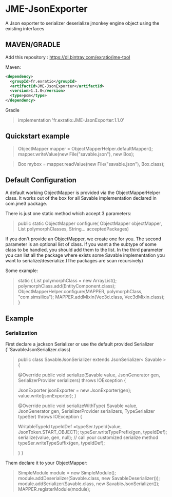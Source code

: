 # JME-JsonExporter

A Json exporter to serializer deserialize jmonkey engine object using the existing interfaces

## MAVEN/GRADLE

Add this repository : https://dl.bintray.com/exratio/jme-tool

Maven:  
```xml
<dependency>
  <groupId>fr.exratio</groupId>
  <artifactId>JME-JsonExporter</artifactId>
  <version>1.1.0</version>
  <type>pom</type>
</dependency>
```
Gradle
> implementation 'fr.exratio:JME-JsonExporter:1.1.0'


## Quickstart example

> ObjectMapper mapper = ObjectMapperHelper.defaultMapper();
> mapper.writeValue(new File("savable.json"), new Box);

> Box mybox = mapper.readValue(new File("savable.json"), Box.class);

## Default Configuration
A default working ObjectMapper is provided via the ObjectMapperHelper class. It works out of the box for all Savable implementation declared
in com.jme3 package.

There is just one static method which accept 3 parameters:

> public static ObjectMapper configure(
> ObjectMapper objectMapper, List<Class> polymorphClasses, String... acceptedPackages)

If you don't provide an ObjectMapper, we create one for you. 
The second parameter is an optional list of class. If you want a the subtype of some class to be handled, you should add them to the list.
In the third parameter you can list all the package where exists some Savable implementation you want to serialize/deserialize.(The packages are scan recursively)

Some example: 
> static {
> List polymorphClass = new ArrayList();
> polymorphClass.add(EntityComponent.class);
> ObjectMapperHelper.configure(MAPPER, polymorphClass, "com.simsilica");
> MAPPER.addMixIn(Vec3d.class, Vec3dMixin.class);
> }


## Example

### Serialization

First declare a jackson Serializer or use the default provided Serializer (``SavableJsonSerializer.class)

> public class SavableJsonSerializer extends JsonSerializer< Savable > {
>
> @Override
> public void serialize(Savable value, JsonGenerator gen, SerializerProvider serializers)
> throws IOException {
>
>    JsonExporter jsonExporter = new JsonExporter(gen);
> value.write(jsonExporter);
> }
>
> @Override
> public void serializeWithType(
> Savable value, JsonGenerator gen, SerializerProvider serializers, TypeSerializer typeSer)
> throws IOException {
>
>    WritableTypeId typeIdDef =typeSer.typeId(value, JsonToken.START_OBJECT);
> typeSer.writeTypePrefix(gen, typeIdDef);
> serialize(value, gen, null); // call your customized serialize method
> typeSer.writeTypeSuffix(gen, typeIdDef);
>
>    }
> }

Them declare it to your ObjectMapper:

> SimpleModule module = new SimpleModule();
> module.addDeserializer(Savable.class, new SavableDeserializer());
> module.addSerializer(Savable.class, new SavableJsonSerializer());
> MAPPER.registerModule(module);
